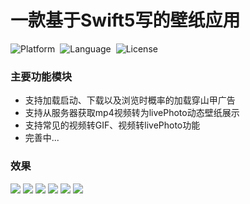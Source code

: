 #  一款基于Swift5写的壁纸应用

![Platform](http://img.shields.io/badge/platform-iOS-blue.svg?style=flat)&nbsp;
![Language](https://img.shields.io/badge/language-swift-orange.svg?style=flat)&nbsp;
![License](http://img.shields.io/badge/license-MIT-green.svg?style=flat)

### 主要功能模块
- 支持加载启动、下载以及浏览时概率的加载穿山甲广告
- 支持从服务器获取mp4视频转为livePhoto动态壁纸展示
- 支持常见的视频转GIF、视频转livePhoto功能
- 完善中...

### 效果
![](1.jpeg)
![](2.jpeg)
![](3.jpeg)
![](4.jpeg)
![](5.jpeg)
![](demo.GIF)
